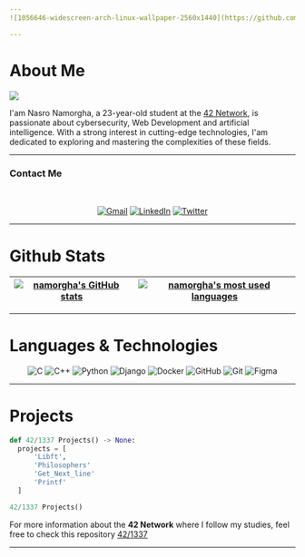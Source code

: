 ```yaml
---
![1056646-widescreen-arch-linux-wallpaper-2560x1440](https://github.com/user-attachments/assets/237613fd-0023-4922-b026-cca1eb9616ba)

---
```


# About Me

![](https://komarev.com/ghpvc/?username=namorgha&abbreviated=true)

I'am Nasro Namorgha, a 23-year-old student at the [42 Network](https://42.fr/le-reseau-mondial/), is passionate about cybersecurity, Web Development and artificial intelligence. With a strong interest in cutting-edge technologies, I'am dedicated to exploring and mastering the complexities of these fields.

  ---

### Contact Me

<div align = "center">

<br>

[![Gmail](https://img.shields.io/badge/Gmail-D14836?style=for-the-badge&logo=gmail&logoColor=white)](mailto:test) [![LinkedIn](https://img.shields.io/badge/linkedin-%230077B5.svg?style=for-the-badge&logo=linkedin&logoColor=white)](test) [![Twitter](https://img.shields.io/badge/Twitter-%231DA1F2.svg?style=for-the-badge&logo=Twitter&logoColor=white)](test)
</div>

---

# Github Stats

<div align="center">

| [![namorgha's GitHub stats](https://github-readme-stats-git-masterrstaa-rickstaa.vercel.app/api?username=namorgha&count_private=true&show_icons=true&hide=issues&hide_border=true&theme=jolly)](https://github.com/namorgha?tab=repositories) | [![namorgha's most used languages](https://github-readme-stats-git-masterrstaa-rickstaa.vercel.app/api/top-langs/?username=namorgha&layout=compact&hide_border=true&theme=jolly)](https://github.com/namorgha?tab=repositories) |
|:-:|:-:|

</div>

---

# Languages & Technologies

<div align = "center">

<img src="https://img.shields.io/badge/-C-00599C?style=flat-square&logo=c&logoColor=white" alt="C"/>         <img src="https://img.shields.io/badge/-C++-00599C?style=flat-square&logo=c%2B%2B&logoColor=white" alt="C++"/>         <img src="https://img.shields.io/badge/-Python-3776AB?style=flat-square&logo=python&logoColor=white" alt="Python"/>         <img src="https://img.shields.io/badge/-Django-092E20?style=flat-square&logo=django&logoColor=white" alt="Django"/>
        <img src="https://img.shields.io/badge/-Docker-2496ED?style=flat-square&logo=docker&logoColor=white" alt="Docker"/>
        <img src="https://img.shields.io/badge/-GitHub-181717?style=flat-square&logo=github&logoColor=white" alt="GitHub"/>
        <img src="https://img.shields.io/badge/-Git-F05032?style=flat-square&logo=git&logoColor=white" alt="Git"/>         <img src="https://img.shields.io/badge/-Figma-F24E1E?style=flat-square&logo=figma&logoColor=white" alt="Figma"/>

</div>

---

# Projects

```python
def 42/1337 Projects() -> None:
  projects = [
      'Libft',
      'Philosophers'
      'Get_Next_line'
      'Printf'
  ]

42/1337 Projects()
```
For more information about the **42 Network** where I follow my studies, feel free to check this repository [42/1337](https://github.com/Namorgha/42-Network)

---
